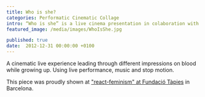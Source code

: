 ```yaml
---
title: Who is she?
categories: Performatic Cinematic Collage
intro: “Who is she” is a live cinema presentation in colaboration with the performer Carme Vinyas. Part 2 of a trilogy of graphic violence on gore subjects.
featured_image: /media/images/WhoIsShe.jpg

published: true
date:  2012-12-31 00:00:00 +0100
---
```



A cinematic live experience leading through different impressions on blood while growing up. Using live performance, music and stop motion.  

This piece was proudly shown at ["react-feminism" at Fundació Tàpies](http://www.reactfeminism.org/prog_barcelona.php) in Barcelona.  


